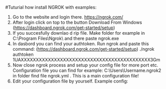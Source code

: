 #Tuturial how install NGROK with examples:

1. Go to the website and login there. https://ngrok.com/
2. After login click on top to the button Download From Windows (https://dashboard.ngrok.com/get-started/setup)
3. If you succesfully downlao d rip file. Make folder for example in C:\Program Files\Ngrok\ and there paste ngrok.exe
4. In dasbord you can find your authtoken. Run ngrok and paste this command: (https://dashboard.ngrok.com/get-started/setup)
 ./ngrok authtoken 1UAXXXXXXXXXXXXXXXXXXXXXXXXXXXXXXXXXXXXXXXXXXX3Gm
5. Now close ngrok process and setup your config file for more port etc.
Configuration file you can find for example: C:\Users\Username\.ngrok2 in folder find file ngrok.yml . This is a main configuration file!
6. Edit your configuration file by yourself. Example config:
